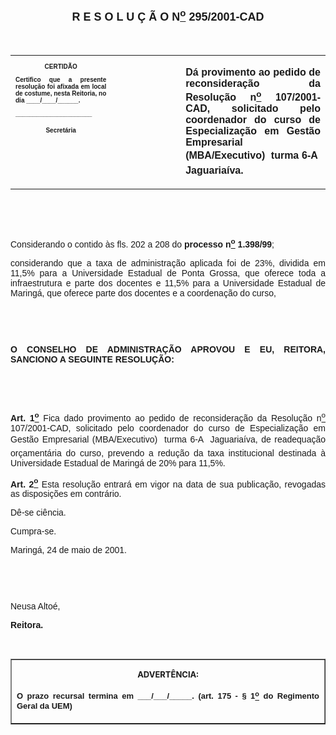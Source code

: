 <BODY>

<B><FONT FACE="Arial" SIZE=4><P ALIGN="CENTER"><A NAME="_Toc445798786"></P>
<P ALIGN="CENTER">R E S O L U &Ccedil; &Atilde; O  N<U><SUP>o</U></SUP>  295/2001-CAD</P>
</B></FONT><FONT FACE="Arial"><P ALIGN="JUSTIFY"></P>
<P ALIGN="JUSTIFY">&nbsp;</P></FONT>
<TABLE CELLSPACING=0 BORDER=0 CELLPADDING=7 WIDTH=612>
<TR><TD WIDTH="32%" VALIGN="TOP">
<B><FONT FACE="Arial" SIZE=1><P ALIGN="CENTER">CERTID&Atilde;O</P>
<P ALIGN="JUSTIFY">   Certifico que a presente resolu&ccedil;&atilde;o foi afixada em local de costume, nesta Reitoria, no dia ____/____/______.</P>
<P ALIGN="JUSTIFY"></P>
<P ALIGN="JUSTIFY">______________________</P>
<P ALIGN="CENTER">Secret&aacute;ria</B></FONT></TD>
<TD WIDTH="22%" VALIGN="TOP">&nbsp;</TD>
<TD WIDTH="46%" VALIGN="TOP">
<B><FONT FACE="Arial"><P ALIGN="JUSTIFY">D&aacute; provimento ao pedido de reconsidera&ccedil;&atilde;o da Resolu&ccedil;&atilde;o n<U><SUP>o</U></SUP> 107/2001-CAD, solicitado pelo coordenador do curso de Especializa&ccedil;&atilde;o em Gest&atilde;o Empresarial (MBA/Executivo)  turma 6-A  Jaguaria&iacute;va.</B></FONT></TD>
</TR>
</TABLE>

<FONT FACE="Arial"><P ALIGN="JUSTIFY"></P>
<P ALIGN="JUSTIFY">&nbsp;</P>
<P ALIGN="JUSTIFY">&nbsp;</P>
<P ALIGN="JUSTIFY">&#9;Considerando o contido &agrave;s fls. 202 a 208 do <B>processo n<U><SUP>o</U></SUP> 1.398/99</B>;</P>
<P ALIGN="JUSTIFY">&#9;considerando que a taxa de administra&ccedil;&atilde;o aplicada foi de 23%, dividida em 11,5% para a Universidade Estadual de Ponta Grossa, que oferece toda a infraestrutura e parte dos docentes e 11,5% para a Universidade Estadual de Maring&aacute;, que oferece parte dos docentes e a coordena&ccedil;&atilde;o do curso,</P>
<P ALIGN="JUSTIFY">&#9;&#9;</P>
<P ALIGN="JUSTIFY"></P>
<P ALIGN="JUSTIFY">&nbsp;</P>
<P ALIGN="JUSTIFY">&nbsp;</P>
<B><P ALIGN="JUSTIFY">O CONSELHO DE ADMINISTRA&Ccedil;&Atilde;O APROVOU E EU, REITORA, SANCIONO A SEGUINTE RESOLU&Ccedil;&Atilde;O:</P>
</B><P ALIGN="JUSTIFY"></P>
<P ALIGN="JUSTIFY">&nbsp;</P>
<P ALIGN="JUSTIFY">&nbsp;</P>
<B><P ALIGN="JUSTIFY">Art. 1<U><SUP>o</B></U></SUP> Fica dado provimento ao pedido de reconsidera&ccedil;&atilde;o da Resolu&ccedil;&atilde;o n<U><SUP>o</U></SUP> 107/2001-CAD, solicitado pelo coordenador do curso de Especializa&ccedil;&atilde;o em Gest&atilde;o Empresarial (MBA/Executivo)  turma 6-A  Jaguaria&iacute;va, de readequa&ccedil;&atilde;o or&ccedil;ament&aacute;ria do curso, prevendo a redu&ccedil;&atilde;o da taxa institucional destinada &agrave; Universidade Estadual de Maring&aacute; de 20% para 11,5%.</P>
<B><P ALIGN="JUSTIFY">Art. 2<U><SUP>o</U></SUP> </B>Esta resolu&ccedil;&atilde;o entrar&aacute; em vigor na data de sua publica&ccedil;&atilde;o, revogadas as disposi&ccedil;&otilde;es em contr&aacute;rio.</P>
<P ALIGN="JUSTIFY">&#9;D&ecirc;-se ci&ecirc;ncia.</P>
<P ALIGN="JUSTIFY">&#9;Cumpra-se.</P>
<P ALIGN="JUSTIFY">Maring&aacute;, 24 de maio de 2001.</P>
<P ALIGN="JUSTIFY"></P>
<P ALIGN="JUSTIFY">&nbsp;</P>
<P ALIGN="JUSTIFY">&nbsp;</P>
<P ALIGN="JUSTIFY">Neusa Alto&eacute;,</P>
<B><P ALIGN="JUSTIFY">Reitora.</P>
</B><P ALIGN="JUSTIFY"></P>
<P ALIGN="JUSTIFY">&nbsp;</P></FONT>
<TABLE BORDER CELLSPACING=1 CELLPADDING=4 WIDTH=207>
<TR><TD VALIGN="TOP">
<B><FONT SIZE=2><P ALIGN="CENTER">ADVERT&Ecirc;NCIA:</P>
</FONT><FONT FACE="Arial" SIZE=2><P ALIGN="JUSTIFY">O prazo recursal termina em ___/___/_____. (art. 175 - § 1<U><SUP>o</U></SUP> do Regimento Geral da UEM)</B></FONT></TD>
</TR>
</TABLE>

<FONT SIZE=2><P></A></P></FONT></BODY>
